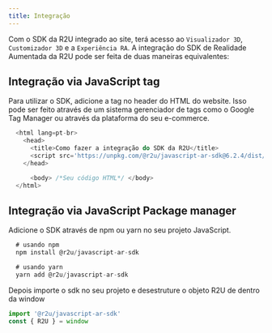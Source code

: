 ```yaml
---
title: Integração
---
```


Com o SDK da R2U integrado ao site, terá acesso ao `Visualizador 3D`, ` Customizador 3D` e a `Experiência RA`.
A integração do SDK de Realidade Aumentada da R2U pode ser feita de duas maneiras equivalentes:

## Integração via JavaScript tag

Para utilizar o SDK, adicione a tag no header do HTML do website. Isso pode ser feito através de um sistema gerenciador de tags como o Google Tag Manager ou através da plataforma do seu e-commerce.

```typescript
  <html lang=pt-br>
    <head>
      <title>Como fazer a integração do SDK da R2U</title>
      <script src='https://unpkg.com/@r2u/javascript-ar-sdk@6.2.4/dist/index.js'></script>
    </head>

      <body> /*Seu código HTML*/ </body>
  </html>
```

## Integração via JavaScript Package manager

Adicione o SDK através de npm ou yarn no seu projeto JavaScript.

```typescript
  # usando npm
  npm install @r2u/javascript-ar-sdk

  # usando yarn
  yarn add @r2u/javascript-ar-sdk
```

Depois importe o sdk no seu projeto e desestruture o objeto R2U de dentro da window

```typescript
import '@r2u/javascript-ar-sdk'
const { R2U } = window
```
